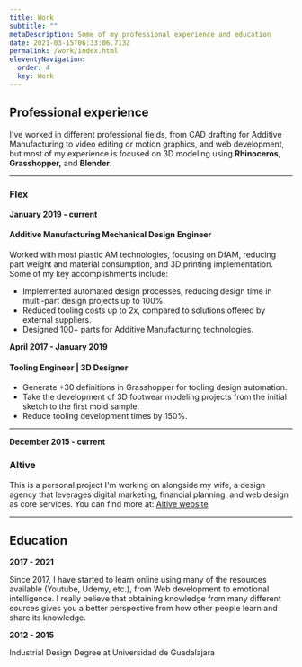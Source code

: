 ```yaml
---
title: Work
subtitle: ""
metaDescription: Some of my professional experience and education
date: 2021-03-15T06:33:06.713Z
permalink: /work/index.html
eleventyNavigation:
  order: 4
  key: Work
---
```

## Professional experience

I've worked in different professional fields, from CAD drafting for Additive Manufacturing to video editing or motion graphics, and web development, but most of my experience is focused on 3D modeling using **Rhinoceros**, **Grasshopper,** and **Blender**.

- - -

### Flex

**January 2019 - current**

#### Additive Manufacturing Mechanical Design Engineer

Worked with most plastic AM technologies, focusing on DfAM, reducing part weight and material consumption, and 3D printing implementation. Some of my key accomplishments include:

* Implemented automated design processes, reducing design time in multi-part design projects up to 100%.
* Reduced tooling costs up to 2x, compared to solutions offered by external suppliers.
* Designed 100+ parts for Additive Manufacturing technologies.

**April 2017 - January 2019**

#### Tooling Engineer | 3D Designer

* Generate +30 definitions in Grasshopper for tooling design automation.
* Take the development of 3D footwear modeling projects from the initial sketch to the first mold sample.
* Reduce tooling development times by 150%.

- - -

**December 2015 - current**

### Altive

This is a personal project I'm working on alongside my wife, a design agency that leverages digital marketing, financial planning, and web design as core services. You can find more at: [Altive website](https://altive.mx/)

- - -

## Education

**2017 - 2021**

Since 2017, I have started to learn online using many of the resources available (Youtube, Udemy, etc.), from Web development to emotional intelligence. I really believe that obtaining knowledge from many different sources gives you a better perspective from how other people learn and share its knowledge.

**2012 - 2015**

 Industrial Design Degree at Universidad de Guadalajara